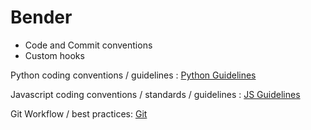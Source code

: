 # Bender

- Code and Commit conventions
- Custom hooks

Python coding conventions / guidelines : 
[Python Guidelines](python.md)

Javascript coding conventions / standards / guidelines :
[JS Guidelines](javascript.md)

Git Workflow / best practices:
[Git](git.md)